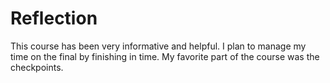 # Reflection

This course has been very informative and helpful. I plan to manage my time on the final by finishing in time. My favorite part of the 
course was the checkpoints.